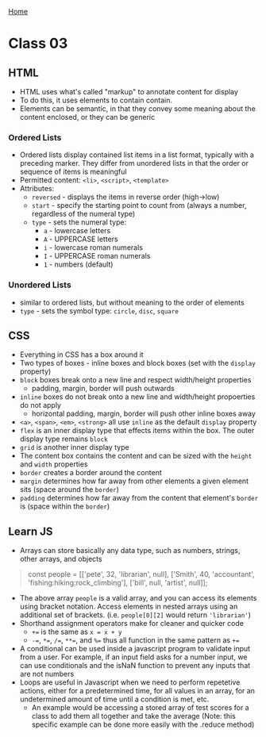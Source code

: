 [Home](../README.md)

# Class 03

## HTML

- HTML uses what's called "markup" to annotate content for display
- To do this, it uses elements to contain contain.
- Elements can be semantic, in that they convey some meaning about the content enclosed, or they can be generic

### Ordered Lists

- Ordered lists display contained list items in a list format, typically with a preceding marker. They differ from unordered lists in that the order or sequence of items is meaningful
- Permitted content: `<li>`, `<script>`, `<template>`
- Attributes:
    - `reversed` - displays the items in reverse order (high->low)
    - `start` -  specify the starting point to count from (always a number, regardless of the numeral type)
    - `type` - sets the numeral type:
        - `a` - lowercase letters
        - `A` - UPPERCASE letters
        - `i` - lowercase roman numerals
        - `I` - UPPERCASE roman numerals
        - `1` - numbers (default)

### Unordered Lists

- similar to ordered lists, but without meaning to the order of elements
- `type` - sets the symbol type: `circle`, `disc`, `square`

## CSS

- Everything in CSS has a box around it
- Two types of boxes - inline boxes and block boxes (set with the `display` property)
- `block` boxes break onto a new line and respect width/height properties
    - padding, margin, border will push outwards
- `inline` boxes do not break onto a new line and width/height propoerties do not apply
    - horizontal padding, margin, border will push other inline boxes away
- `<a>`, `<span>`, `<em>`, `<strong>` all use `inline` as the default `display` property
- `flex` is an inner display type that effects items within the box. The outer display type remains `block`
- `grid` is another inner display type
- The content box contains the content and can be sized with the `height` and `width` properties
- `border` creates a border around the content
- `margin` determines how far away from other elements a given element sits (space around the `border`)
- `padding` determines how far away from the content that element's `border` is (space within the `border`)

## Learn JS

- Arrays can store basically any data type, such as numbers, strings, other arrays, and objects

 > const people = [['pete', 32, 'librarian', null], ['Smith', 40, 'accountant', 'fishing:hiking:rock_climbing'], ['bill', null, 'artist', null]];

- The above array `people` is a valid array, and you can access its elements using bracket notation. Access elements in nested arrays using an additional set of brackets. (i.e. `people[0][2]` would return `'librarian'`)
- Shorthand assignment operators make for cleaner and quicker code
    - `+=` is the same as `x = x + y`
    - `-=`, `*=`, `/=`, `**=`, and `%=` thus all function in the same pattern as `+=`
- A conditional can be used inside a javascript program to validate input from a user. For example, if an input field asks for a number input, we can use conditionals and the isNaN function to prevent any inputs that are not numbers
- Loops are useful in Javascript when we need to perform repetetive actions, either for a predetermined time, for all values in an array, for an undetermined amount of time until a condition is met, etc.
    - An example would be accessing a stored array of test scores for a class to add them all together and take the average (Note: this specific example can be done more easily with the .reduce method)
